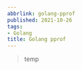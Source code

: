 ```yaml
---
abbrlink: golang-pprof
published: 2021-10-26
tags:
- Golang
title: Golang pprof
---
```


>temp

<!--more-->